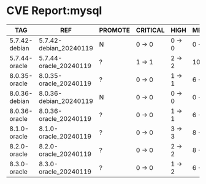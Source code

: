 # CVE Report:mysql
|      TAG      |          REF           | PROMOTE | CRITICAL |  HIGH  |  MEDIUM  |  LOW   | UNKNOWN |
|---------------|------------------------|---------|----------|--------|----------|--------|---------|
| 5.7.42-debian | 5.7.42-debian_20240119 | N       | 0 -> 0   | 0 -> 0 | 0 -> 0   | 0 -> 0 | 0 -> 0  |
| 5.7.44-oracle | 5.7.44-oracle_20240119 | ?       | 1 -> 1   | 2 -> 2 | 10 -> 10 | 3 -> 3 | 0 -> 0  |
| 8.0.35-oracle | 8.0.35-oracle_20240119 | ?       | 0 -> 0   | 1 -> 1 | 6 -> 6   | 1 -> 1 | 0 -> 0  |
| 8.0.36-debian | 8.0.36-debian_20240119 | N       | 0 -> 0   | 0 -> 0 | 0 -> 0   | 0 -> 0 | 0 -> 0  |
| 8.0.36-oracle | 8.0.36-oracle_20240119 | ?       | 0 -> 0   | 1 -> 1 | 6 -> 6   | 0 -> 0 | 0 -> 0  |
| 8.1.0-oracle  | 8.1.0-oracle_20240119  | ?       | 0 -> 0   | 3 -> 3 | 8 -> 8   | 4 -> 4 | 0 -> 0  |
| 8.2.0-oracle  | 8.2.0-oracle_20240119  | ?       | 0 -> 0   | 2 -> 2 | 8 -> 8   | 2 -> 2 | 0 -> 0  |
| 8.3.0-oracle  | 8.3.0-oracle_20240119  | ?       | 0 -> 0   | 1 -> 2 | 6 -> 8   | 0 -> 1 | 0 -> 0  |
